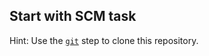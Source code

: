 ## Start with SCM task

Hint:
Use the [`git`](https://jenkins.io/doc/pipeline/steps/git/#git-git) step to clone this repository.